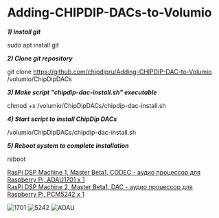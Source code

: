 # Adding-CHIPDIP-DACs-to-Volumio

<strong><em>1) Install git</em></strong>

sudo apt install git

<strong><em>2) Clone git repository</em></strong>

git clone https://github.com/chipdipru/Adding-CHIPDIP-DAC-to-Volumio /volumio/ChipDipDACs

<strong><em>3) Make script "chipdip-dac-install.sh" executable</em></strong>

chmod +x /volumio/ChipDipDACs/chipdip-dac-install.sh

<strong><em>4) Start script to install ChipDip DACs</em></strong>

/volumio/ChipDipDACs/chipdip-dac-install.sh

<strong><em>5) Reboot system to complete installation</em></strong>

reboot

<a class="link" href="https://www.chipdip.ru/product0/9000827685">RasPi DSP Machine 1, Master Beta1, CODEC - аудио процессор для Raspberry Pi, ADAU1701 x 1</a><br>
<a class="link" href="https://www.chipdip.ru/product0/9000827686">RasPi DSP Machine 2, Master Beta1, DAC - аудио процессор для Raspberry Pi, PCM5242 x 1</a>

![1701](https://user-images.githubusercontent.com/43340836/125964048-279913b2-b17c-4684-a1fb-0cf4d07f5cfc.jpg)
![5242](https://user-images.githubusercontent.com/43340836/125964115-c326c7de-1641-4d3d-a3fd-31859e387e6e.jpg)
![ADAU](https://user-images.githubusercontent.com/43340836/125964081-fbc0c9a1-5c1a-452a-89f5-4c425aa411c6.jpg)
